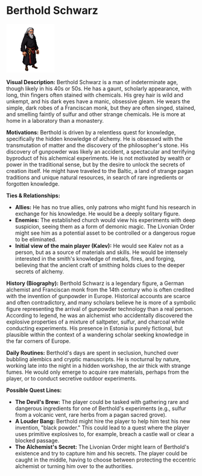 # Berthold Schwarz

![alt text](image-4.png)

**Visual Description:**
Berthold Schwarz is a man of indeterminate age, though likely in his 40s or 50s. He has a gaunt, scholarly appearance, with long, thin fingers often stained with chemicals. His grey hair is wild and unkempt, and his dark eyes have a manic, obsessive gleam. He wears the simple, dark robes of a Franciscan monk, but they are often singed, stained, and smelling faintly of sulfur and other strange chemicals. He is more at home in a laboratory than a monastery.

**Motivations:**
Berthold is driven by a relentless quest for knowledge, specifically the hidden knowledge of alchemy. He is obsessed with the transmutation of matter and the discovery of the philosopher's stone. His discovery of gunpowder was likely an accident, a spectacular and terrifying byproduct of his alchemical experiments. He is not motivated by wealth or power in the traditional sense, but by the desire to unlock the secrets of creation itself. He might have traveled to the Baltic, a land of strange pagan traditions and unique natural resources, in search of rare ingredients or forgotten knowledge.

**Ties & Relationships:**
*   **Allies:** He has no true allies, only patrons who might fund his research in exchange for his knowledge. He would be a deeply solitary figure.
*   **Enemies:** The established church would view his experiments with deep suspicion, seeing them as a form of demonic magic. The Livonian Order might see him as a potential asset to be controlled or a dangerous rogue to be eliminated.
*   **Initial view of the main player (Kalev):** He would see Kalev not as a person, but as a source of materials and skills. He would be intensely interested in the smith's knowledge of metals, fires, and forging, believing that the ancient craft of smithing holds clues to the deeper secrets of alchemy.

**History (Biography):**
Berthold Schwarz is a legendary figure, a German alchemist and Franciscan monk from the 14th century who is often credited with the invention of gunpowder in Europe. Historical accounts are scarce and often contradictory, and many scholars believe he is more of a symbolic figure representing the arrival of gunpowder technology than a real person. According to legend, he was an alchemist who accidentally discovered the explosive properties of a mixture of saltpeter, sulfur, and charcoal while conducting experiments. His presence in Estonia is purely fictional, but plausible within the context of a wandering scholar seeking knowledge in the far corners of Europe.

**Daily Routines:**
Berthold's days are spent in seclusion, hunched over bubbling alembics and cryptic manuscripts. He is nocturnal by nature, working late into the night in a hidden workshop, the air thick with strange fumes. He would only emerge to acquire rare materials, perhaps from the player, or to conduct secretive outdoor experiments.

**Possible Quest Lines:**
*   **The Devil's Brew:** The player could be tasked with gathering rare and dangerous ingredients for one of Berthold's experiments (e.g., sulfur from a volcanic vent, rare herbs from a pagan sacred grove).
*   **A Louder Bang:** Berthold might hire the player to help him test his new invention, "black powder." This could lead to a quest where the player uses primitive explosives to, for example, breach a castle wall or clear a blocked passage.
*   **The Alchemist's Secret:** The Livonian Order might learn of Berthold's existence and try to capture him and his secrets. The player could be caught in the middle, having to choose between protecting the eccentric alchemist or turning him over to the authorities.
